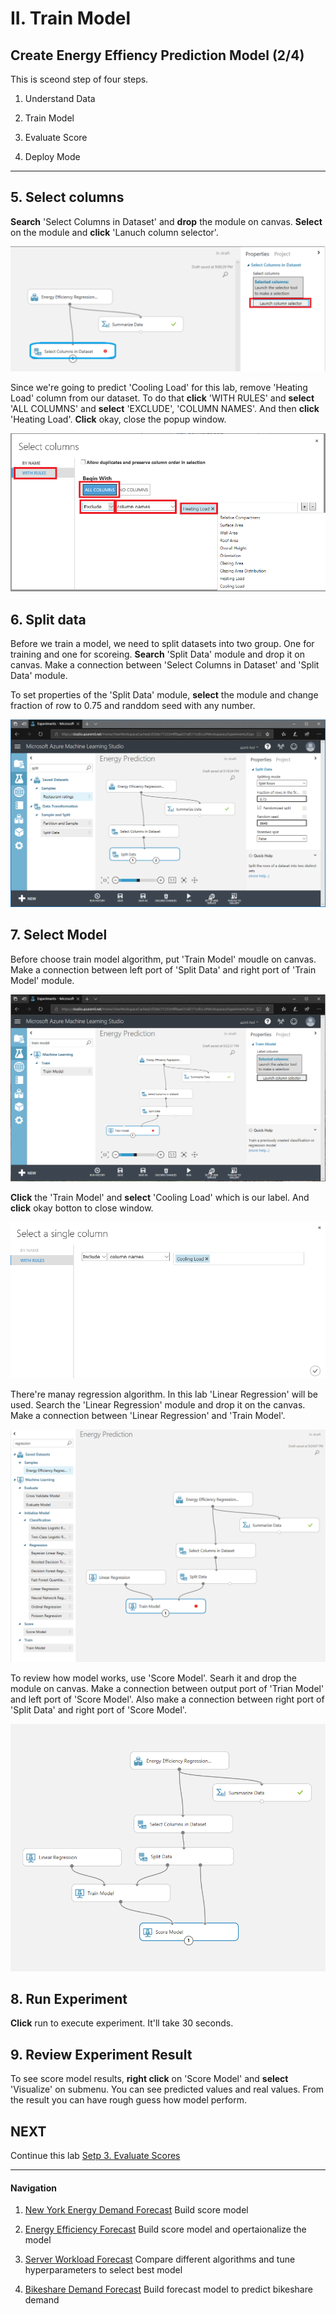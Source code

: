 # II. Train Model

## Create Energy Effiency Prediction Model (2/4)

This is sceond step of four steps.

1. Understand Data

1. Train Model

1. Evaluate Score

1. Deploy Mode 

***

## 5. Select columns

__Search__ 'Select Columns in Dataset' and __drop__ the module on canvas. __Select__ on the module and __click__ 'Lanuch column selector'.

![Train Model](../images/15.png)

Since we're going to predict 'Cooling Load' for this lab, remove 'Heating Load' column from our dataset. To do that __click__ 'WITH RULES' and __select__ 'ALL COLUMNS' and __select__ 'EXCLUDE', 'COLUMN NAMES'. And then __click__ 'Heating Load'. __Click__ okay, close the popup window.

![Train Model](../images/16.png)

## 6. Split data

Before we train a model, we need to split datasets into two group. One for training and one for scoreing. __Search__ 'Split Data' module and drop it on canvas. Make a connection between 'Select Columns in Dataset' and 'Split Data' module. 

To set properties of the 'Split Data' module,  __select__ the module and change fraction of row to 0.75 and randdom seed with any number.

![Train Model](../images/17.png)

## 7. Select Model

Before choose train model algorithm, put 'Train Model' moudle on canvas. Make a connection between left port of 'Split Data' and right port of 'Train Model' module.

![Train Model](../images/18.png)

__Click__ the 'Train Model' and __select__ 'Cooling Load' which is our label. And __click__ okay botton to close window.

![Train Model](../images/20.png)

There're manay regression algorithm. In this lab 'Linear Regression' will be used. Search the 'Linear Regression' module and drop it on the canvas. Make a connection between 'Linear Regression' and 'Train Model'.

![Train Model](../images/19.png)

To review how model works, use 'Score Model'. Searh it and drop the module on canvas. Make a connection between output port of 'Trian Model' and left port of 'Score Model'. Also make a connection between right port of 'Split Data' and right port of 'Score Model'.

![Train Model](../images/21.png)

## 8. Run Experiment

__Click__ run to execute experiment. It'll take 30 seconds.

## 9. Review Experiment Result

To see score model results, __right click__ on 'Score Model' and __select__ 'Visualize' on submenu. You can see predicted values and real values. From the result you can have rough guess how model perform.

## NEXT
Continue this lab [Setp 3. Evaluate Scores](./02.03.EvaluateModel.md)

--- 

#### Navigation

1. <a href="https://github.com/xlegend1024/az-mlstudio-hol/blob/master/NYCEnergyForecast/01.01.NYCEnergyForecast.md" target="_blank">New York Energy Demand Forecast</a>
Build score model

1. <a href="https://github.com/xlegend1024/az-mlstudio-hol/blob/master/EnergyEfficiency/02.01.EnergyEfficiency.md" target="_blank">Energy Efficiency Forecast</a>
Build score model and opertaionalize the model

1. <a href="https://github.com/xlegend1024/az-mlstudio-hol/blob/master/ServerWorkloadForecast/03.01.ServerWorkLoadForecast.md" target="_blank">Server Workload Forecast</a>
Compare different algorithms and tune hyperparameters to select best model 

1. <a href="https://github.com/xlegend1024/az-mlstudio-hol/blob/master/ServerWorkloadForecast/04.01.BikeshareDemandForecast.md" target="_blank">Bikeshare Demand Forecast</a>
Build forecast model to predict bikeshare demand
